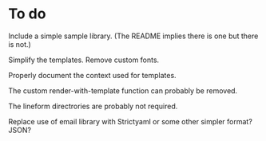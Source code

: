 # To do

Include a simple sample library. (The README implies there is one but there is not.)

Simplify the templates. Remove custom fonts.

Properly document the context used for templates.

The custom render-with-template function can probably be removed.

The lineform directrories are probably not required.

Replace use of email library with Strictyaml or some other simpler format? JSON?
